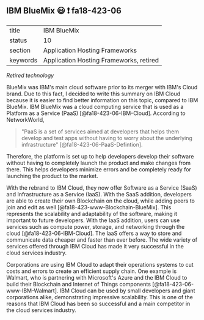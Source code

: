 ## IBM BlueMix :smiley: :exclamation: fa18-423-06

|          |                                |
| -------- | ------------------------------ |
| title    | IBM BlueMix                    | 
| status   | 10                             |
| section  | Application Hosting Frameworks |
| keywords | Application Hosting Frameworks, retired |

*Retired technology*

BlueMix was IBM's main cloud software prior to its merger with IBM's Cloud brand. Due to this fact, I decided to write this summary on IBM Cloud because it is easier to find better information on this topic, compared to IBM BlueMix. IBM BlueMix was a cloud computing service that is used as a Platform as a Service (PaaS) [@fa18-423-06-IBM-Cloud]. According to NetworkWorld, 

> "PaaS is a set of services aimed at developers that helps them develop and test apps without 
> having to worry about the underlying infrastructure" [@fa18-423-06-PaaS-Defintion]. 

Therefore, the platform is set up to help developers develop their software without having to completely launch the product and make changes from there. This helps developers minimize errors and be completely ready for launching the product to the market.

With the rebrand to IBM Cloud, they now offer Software as a Service (SaaS) and Infrastructure as a Service (IaaS). With the SaaS addition, developers are able to create their own Blockchain on the cloud, while adding peers to join and edit as well [@fa18-423-www-Blockchain-BlueMix]. This represents the scalability and adaptability of the software, making it important to future developers. With the IaaS addition, users can use services such as compute power, storage, and networking through the cloud [@fa18-423-06-IBM-Cloud]. The IaaS offers a way to store and communicate data cheaper and faster than ever before. The wide variety of services offered through IBM Cloud has made it very successful in the cloud services industry.

Corporations are using IBM Cloud to adapt their operations systems to cut costs and errors to create an efficient supply chain. One example is Walmart, who is partnering with Microsoft's Azure and the IBM Cloud to build their Blockchain and Internet of Things components [@fa18-423-06-www-IBM-Walmart]. IBM Cloud can be used by small developers and giant corporations alike, demonstrating impressive scalability. This is one of the reasons that IBM Cloud has been so successful and a main competitor in the cloud services industry.




